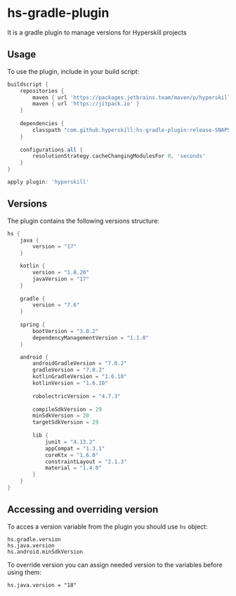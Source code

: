 # hs-gradle-plugin

It is a gradle plugin to manage versions for Hyperskill projects

## Usage

To use the plugin, include in your build script:

```gradle
buildscript {
    repositories {
        maven { url 'https://packages.jetbrains.team/maven/p/hyperskill-hs-test/maven' }
        maven { url 'https://jitpack.io' }
    }
    
    dependencies {
        classpath "com.github.hyperskill:hs-gradle-plugin:release-SNAPSHOT"
    }
    
    configurations.all {
        resolutionStrategy.cacheChangingModulesFor 0, 'seconds'
    }
}

apply plugin: 'hyperskill'
```

## Versions

The plugin contains the following versions structure:

```gradle
hs {
    java {
        version = "17"
    }

    kotlin {
        version = "1.8.20"
        javaVersion = "17"
    }
    
    gradle {
        version = "7.6"
    }
    
    spring {
        bootVersion = "3.0.2"
        dependencyManagementVersion = "1.1.0"
    }

    android {
        androidGradleVersion = "7.0.2"
        gradleVersion = "7.0.2"
        kotlinGradleVersion = "1.6.10"
        kotlinVersion = "1.6.10"
    
        robolectricVersion = "4.7.3"
    
        compileSdkVersion = 29
        minSdkVersion = 20
        targetSdkVersion = 29
        
        lib {
            junit = "4.13.2"
            appCompat = "1.3.1"
            coreKtx = "1.6.0"
            constraintLayout = "2.1.3"
            material = "1.4.0"
        }
    }
}
```

## Accessing and overriding version

To acces a version variable from the plugin you should use `hs` object:

```
hs.gradle.version
hs.java.version
hs.android.minSdkVersion
```

To override version you can assign needed version to the variables before using them:

```
hs.java.version = "18"
```

